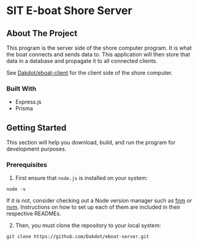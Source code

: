 # SIT E-boat Shore Server

## About The Project

This program is the server side of the shore computer program. It is what the boat connects and sends data to. This application will then store that data in a database and propagate it to all connected clients.

See [Dakdot/eboat-client](https://github.com/Dakdot/eboat-client) for the client side of the shore computer.

### Built With

- Express.js
- Prisma

## Getting Started

This section will help you download, build, and run the program for development purposes.

### Prerequisites

1. First ensure that `node.js` is installed on your system:

```
node -v
```

If it is not, consider checking out a Node version manager such as [fnm](https://github.com/Schniz/fnm) or [nvm](https://github.com/nvm-sh/nvm). Instructions on how to set up each of them are included in their respective READMEs.

2. Then, you must clone the repository to your local system:

```
git clone https://github.com/Dakdot/eboat-server.git
```
